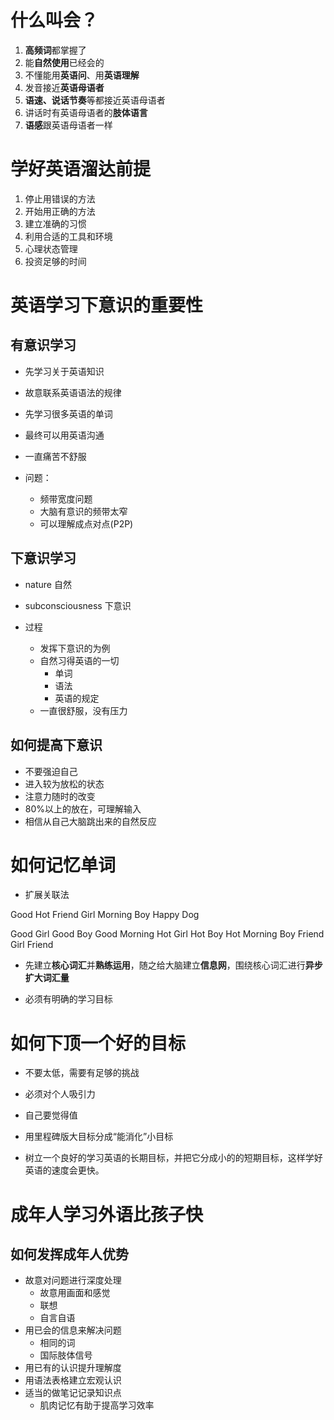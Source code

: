 # 什么叫会？
1. **高频词**都掌握了
2. 能**自然使用**已经会的
3. 不懂能用**英语问**、用**英语理解**
4. 发音接近**英语母语者**
5. **语速、说话节奏**等都接近英语母语者
6. 讲话时有英语母语者的**肢体语言**
7. **语感**跟英语母语者一样

# 学好英语溜达前提
1. 停止用错误的方法
2. 开始用正确的方法
3. 建立准确的习惯
4. 利用合适的工具和环境
5. 心理状态管理
6. 投资足够的时间

# 英语学习下意识的重要性

## 有意识学习
- 先学习关于英语知识
- 故意联系英语语法的规律
- 先学习很多英语的单词
- 最终可以用英语沟通
- 一直痛苦不舒服

- 问题：
	+ 频带宽度问题
	+ 大脑有意识的频带太窄
	+ 可以理解成点对点(P2P)

## 下意识学习
- nature 自然
- subconsciousness 下意识

- 过程
	+ 发挥下意识的为例
	+ 自然习得英语的一切
		* 单词
		* 语法
		* 英语的规定
	+ 一直很舒服，没有压力

## 如何提高下意识
- 不要强迫自己
- 进入较为放松的状态
- 注意力随时的改变
- 80%以上的放在，可理解输入
- 相信从自己大脑跳出来的自然反应


# 如何记忆单词
- 扩展关联法

Good		Hot
Friend		Girl
Morning		Boy
Happy 		Dog

Good Girl
Good Boy
Good Morning
Hot Girl
Hot Boy
Hot Morning
Boy Friend
Girl Friend

- 先建立**核心词汇**并**熟练运用**，随之给大脑建立**信息网**，围绕核心词汇进行**异步扩大词汇量**

- 必须有明确的学习目标

# 如何下顶一个好的目标
- 不要太低，需要有足够的挑战
- 必须对个人吸引力
- 自己要觉得值
- 用里程碑版大目标分成“能消化”小目标

- 树立一个良好的学习英语的长期目标，并把它分成小的的短期目标，这样学好英语的速度会更快。

# 成年人学习外语比孩子快
## 如何发挥成年人优势
- 故意对问题进行深度处理
	+ 故意用画面和感觉
	+ 联想
	+ 自言自语
- 用已会的信息来解决问题
	* 相同的词
	* 国际肢体信号
- 用已有的认识提升理解度
- 用语法表格建立宏观认识
- 适当的做笔记记录知识点
	+ 肌肉记忆有助于提高学习效率
